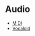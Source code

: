 # Audio
* [MIDI](https://en.wikipedia.org/wiki/MIDI)
* [Vocaloid](https://en.wikipedia.org/wiki/Vocaloid)
